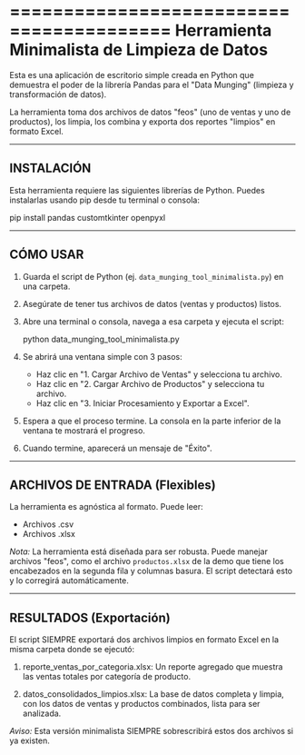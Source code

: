=========================================
Herramienta Minimalista de Limpieza de Datos
=========================================

Esta es una aplicación de escritorio simple creada en Python que demuestra el poder de la librería Pandas para el "Data Munging" (limpieza y transformación de datos).

La herramienta toma dos archivos de datos "feos" (uno de ventas y uno de productos), los limpia, los combina y exporta dos reportes "limpios" en formato Excel.


--------------------
INSTALACIÓN
--------------------

Esta herramienta requiere las siguientes librerías de Python. Puedes instalarlas usando pip desde tu terminal o consola:

pip install pandas customtkinter openpyxl


--------------------
CÓMO USAR
--------------------

1.  Guarda el script de Python (ej. `data_munging_tool_minimalista.py`) en una carpeta.
2.  Asegúrate de tener tus archivos de datos (ventas y productos) listos.
3.  Abre una terminal o consola, navega a esa carpeta y ejecuta el script:

    python data_munging_tool_minimalista.py

4.  Se abrirá una ventana simple con 3 pasos:
    * Haz clic en "1. Cargar Archivo de Ventas" y selecciona tu archivo.
    * Haz clic en "2. Cargar Archivo de Productos" y selecciona tu archivo.
    * Haz clic en "3. Iniciar Procesamiento y Exportar a Excel".

5.  Espera a que el proceso termine. La consola en la parte inferior de la ventana te mostrará el progreso.
6.  Cuando termine, aparecerá un mensaje de "Éxito".


--------------------
ARCHIVOS DE ENTRADA (Flexibles)
--------------------

La herramienta es agnóstica al formato. Puede leer:
* Archivos .csv
* Archivos .xlsx

*Nota:* La herramienta está diseñada para ser robusta. Puede manejar archivos "feos", como el archivo `productos.xlsx` de la demo que tiene los encabezados en la segunda fila y columnas basura. El script detectará esto y lo corregirá automáticamente.


--------------------
RESULTADOS (Exportación)
--------------------

El script SIEMPRE exportará dos archivos limpios en formato Excel en la misma carpeta donde se ejecutó:

1.  reporte_ventas_por_categoria.xlsx:
    Un reporte agregado que muestra las ventas totales por categoría de producto.

2.  datos_consolidados_limpios.xlsx:
    La base de datos completa y limpia, con los datos de ventas y productos combinados, lista para ser analizada.

*Aviso:* Esta versión minimalista SIEMPRE sobrescribirá estos dos archivos si ya existen.